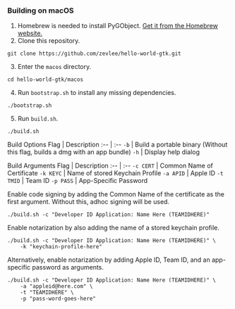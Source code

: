### Building on macOS
1. Homebrew is needed to install PyGObject. [Get it from the Homebrew website.](https://brew.sh)
2. Clone this repository.
```
git clone https://github.com/zevlee/hello-world-gtk.git
```
3. Enter the `macos` directory.
```
cd hello-world-gtk/macos
```
4. Run `bootstrap.sh` to install any missing dependencies.
```
./bootstrap.sh
```
5. Run `build.sh`.
```
./build.sh
```
Build Options
Flag | Description
:-- | :--
`-b` | Build a portable binary (Without this flag, builds a dmg with an app bundle)
`-h` | Display help dialog

Build Arguments
Flag | Description
:-- | :--
`-c CERT` | Common Name of Certificate
`-k KEYC` | Name of stored Keychain Profile
`-a APID` | Apple ID
`-t TMID` | Team ID
`-p PASS` | App-Specific Password

Enable code signing by adding the Common Name of the certificate as the first argument. Without this, adhoc signing will be used.
```
./build.sh -c "Developer ID Application: Name Here (TEAMIDHERE)"
```
Enable notarization by also adding the name of a stored keychain profile.
```
./build.sh -c "Developer ID Application: Name Here (TEAMIDHERE)" \
	-k "keychain-profile-here"
```
Alternatively, enable notarization by adding Apple ID, Team ID, and an app-specific password as arguments.
```
./build.sh -c "Developer ID Application: Name Here (TEAMIDHERE)" \
	-a "appleid@here.com" \
	-t "TEAMIDHERE" \
	-p "pass-word-goes-here"
```
